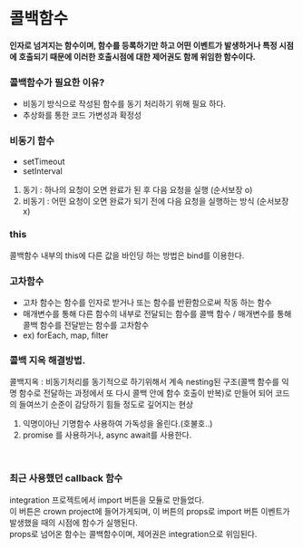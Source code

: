# 콜백함수

**인자로 넘겨지는 함수이며, 함수를 등록하기만 하고 어떤 이벤트가 발생하거나 특정 시점에 호출되기 때문에 이러한 호출시점에 대한 제어권도 함께 위임한 함수이다.**

### 콜백함수가 필요한 이유?

- 비동기 방식으로 작성된 함수를 동기 처리하기 위해 필요 하다.
- 추상화를 통한 코드 가변성과 확정성

### 비동기 함수

- setTimeout
- setInterval

1. 동기 : 하나의 요청이 오면 완료가 된 후 다음 요청을 실행 (순서보장 o)
2. 비동기 : 어떤 요청이 오면 완료가 되기 전에 다음 요청을 실행하는 방식 (순서보장 x)

### this

콜백함수 내부의 this에 다른 값을 바인딩 하는 방법은 bind를 이용한다.

### 고차함수

- 고차 함수는 함수를 인자로 받거나 또는 함수를 반환함으로써 작동 하는 함수
- 매개변수를 통해 다른 함수의 내부로 전달되는 함수를 콜백 함수 / 매개변수를 통해 콜백 함수를 전달받는 함수를 고차함수
- ex) forEach, map, filter

### 콜백 지옥 해결방법.

콜백지옥 : 비동기처리를 동기적으로 하기위해서 계속 nesting된 구조(콜백 함수를 익명 함수로 전달하는 과정에서 또 다시 콜백 안에 함수 호출이 반복)로 만들어 되어 코드의 들여쓰기 순준이 감당하기 힘들 정도로 깊어지는 현상

1. 익명이아닌 기명함수 사용하여 가독성을 올린다.(호불호..)
2. promise 를 사용하거나, async await를 사용한다.

<br>

### 최근 사용했던 callback 함수

integration 프로젝트에서 import 버튼을 모듈로 만들었다.  
이 버튼은 crown project에 들어가게되며, 이 버튼의 props로 import 버튼 이벤트가 발생했을 때의 시점에 함수가 실행된다.  
props로 넘어온 함수는 콜백함수이며, 제어권은 integration으로 위임된다.
